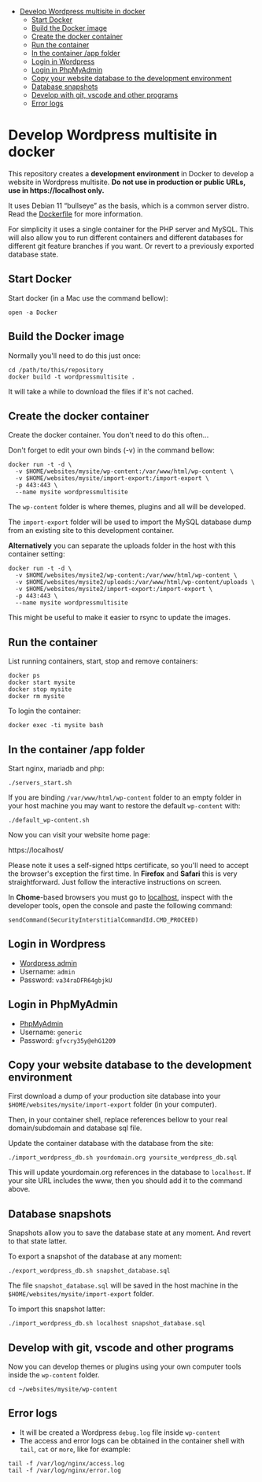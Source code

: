 - [Develop Wordpress multisite in docker](#develop-wordpress-multisite-in-docker)
  - [Start Docker](#start-docker)
  - [Build the Docker image](#build-the-docker-image)
  - [Create the docker container](#create-the-docker-container)
  - [Run the container](#run-the-container)
  - [In the container /app folder](#in-the-container-app-folder)
  - [Login in Wordpress](#login-in-wordpress)
  - [Login in PhpMyAdmin](#login-in-phpmyadmin)
  - [Copy your website database to the development environment](#copy-your-website-database-to-the-development-environment)
  - [Database snapshots](#database-snapshots)
  - [Develop with git, vscode and other programs](#develop-with-git-vscode-and-other-programs)
  - [Error logs](#error-logs)

# Develop Wordpress multisite in docker

This repository creates a **development environment** in Docker to develop a website in Wordpress multisite. **Do not use in production or public URLs, use in https://localhost only.**

It uses Debian 11 “bullseye” as the basis, which is a common server distro. Read the [Dockerfile](Dockerfile) for more information.

For simplicity it uses a single container for the PHP server and MySQL. This will also allow you to run different containers and different databases for different git feature branches if you want. Or revert to a previously exported database state.

## Start Docker

Start docker (in a Mac use the command bellow):

```
open -a Docker
```

## Build the Docker image

Normally you'll need to do this just once:

```
cd /path/to/this/repository
docker build -t wordpressmultisite .
```

It will take a while to download the files if it's not cached.

## Create the docker container

Create the docker container. You don't need to do this often...

Don't forget to edit your own binds (-v) in the command bellow:

```
docker run -t -d \
  -v $HOME/websites/mysite/wp-content:/var/www/html/wp-content \
  -v $HOME/websites/mysite/import-export:/import-export \
  -p 443:443 \
  --name mysite wordpressmultisite
```

The `wp-content` folder is where themes, plugins and all will be developed.

The `import-export` folder will be used to import the MySQL database dump from an existing site to this development container.

**Alternatively** you can separate the uploads folder in the host with this container setting:

```
docker run -t -d \
  -v $HOME/websites/mysite2/wp-content:/var/www/html/wp-content \
  -v $HOME/websites/mysite2/uploads:/var/www/html/wp-content/uploads \
  -v $HOME/websites/mysite2/import-export:/import-export \
  -p 443:443 \
  --name mysite wordpressmultisite
```

This might be useful to make it easier to rsync to update the images.

## Run the container

List running containers, start, stop and remove containers: 

```
docker ps
docker start mysite
docker stop mysite
docker rm mysite
```

To login the container:

```
docker exec -ti mysite bash
```

## In the container /app folder

Start nginx, mariadb and php:

```
./servers_start.sh
```

If you are binding  `/var/www/html/wp-content` folder to an empty folder in your host machine you may want to restore the default `wp-content` with:

```
./default_wp-content.sh
```

Now you can visit your website home page:

https://localhost/

Please note it uses a self-signed https certificate, so you'll need to accept the browser's exception the first time. In **Firefox** and **Safari** this is very straightforward. Just follow the interactive instructions on screen.

In **Chome**-based browsers you must go to [localhost](https://localhost), inspect with the developer tools, open the console and paste the following command:

```
sendCommand(SecurityInterstitialCommandId.CMD_PROCEED)
```

## Login in Wordpress

- [Wordpress admin](https://localhost/wp-admin/)
- Username: `admin`
- Password: `va34raDFR64gbjkU`

## Login in PhpMyAdmin

- [PhpMyAdmin](https://localhost/phpmyadmin/)
- Username: `generic`
- Password: `gfvcry35y@ehG1209`

## Copy your website database to the development environment

First download a dump of your production site database into your `$HOME/websites/mysite/import-export` folder (in your computer).

Then, in your container shell, replace references bellow to your real domain/subdomain and database sql file.

Update the container database with the database from the site:

```
./import_wordpress_db.sh yourdomain.org yoursite_wordpress_db.sql
```

This will update yourdomain.org references in the database to `localhost`. If your site URL includes the www, then you should add it to the command above.

## Database snapshots

Snapshots allow you to save the database state at any moment. And revert to that state latter.

To export a snapshot of the database at any moment:

```
./export_wordpress_db.sh snapshot_database.sql
```

The file `snapshot_database.sql` will be saved in the host machine in the `$HOME/websites/mysite/import-export` folder.

To import this snapshot latter:

```
./import_wordpress_db.sh localhost snapshot_database.sql
```


## Develop with git, vscode and other programs

Now you can develop themes or plugins using your own computer tools inside the `wp-content` folder.

```
cd ~/websites/mysite/wp-content
```

## Error logs

- It will be created a Wordpress `debug.log` file inside `wp-content` 
- The access and error logs can be obtained in the container shell with `tail`, `cat` or `more`, like for example:

```
tail -f /var/log/nginx/access.log
tail -f /var/log/nginx/error.log
```
